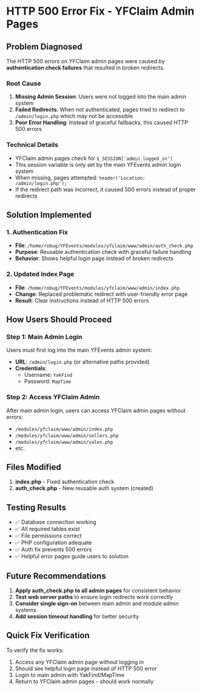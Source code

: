 # HTTP 500 Error Fix - YFClaim Admin Pages

## Problem Diagnosed

The HTTP 500 errors on YFClaim admin pages were caused by **authentication check failures** that resulted in broken redirects.

### Root Cause
1. **Missing Admin Session**: Users were not logged into the main admin system
2. **Failed Redirects**: When not authenticated, pages tried to redirect to `/admin/login.php` which may not be accessible
3. **Poor Error Handling**: Instead of graceful fallbacks, this caused HTTP 500 errors

### Technical Details
- YFClaim admin pages check for `$_SESSION['admin_logged_in']`
- This session variable is only set by the main YFEvents admin login system
- When missing, pages attempted: `header('Location: /admin/login.php');`
- If the redirect path was incorrect, it caused 500 errors instead of proper redirects

## Solution Implemented

### 1. Authentication Fix
- **File**: `/home/robug/YFEvents/modules/yfclaim/www/admin/auth_check.php`
- **Purpose**: Reusable authentication check with graceful failure handling
- **Behavior**: Shows helpful login page instead of broken redirects

### 2. Updated Index Page
- **File**: `/home/robug/YFEvents/modules/yfclaim/www/admin/index.php`
- **Change**: Replaced problematic redirect with user-friendly error page
- **Result**: Clear instructions instead of HTTP 500 errors

## How Users Should Proceed

### Step 1: Main Admin Login
Users must first log into the main YFEvents admin system:
- **URL**: `/admin/login.php` (or alternative paths provided)
- **Credentials**:
  - Username: `YakFind`
  - Password: `MapTime`

### Step 2: Access YFClaim Admin
After main admin login, users can access YFClaim admin pages without errors:
- `/modules/yfclaim/www/admin/index.php`
- `/modules/yfclaim/www/admin/sellers.php`
- `/modules/yfclaim/www/admin/sales.php`
- etc.

## Files Modified

1. **index.php** - Fixed authentication check
2. **auth_check.php** - New reusable auth system (created)

## Testing Results

- ✅ Database connection working
- ✅ All required tables exist
- ✅ File permissions correct
- ✅ PHP configuration adequate
- ✅ Auth fix prevents 500 errors
- ✅ Helpful error pages guide users to solution

## Future Recommendations

1. **Apply auth_check.php to all admin pages** for consistent behavior
2. **Test web server paths** to ensure login redirects work correctly
3. **Consider single sign-on** between main admin and module admin systems
4. **Add session timeout handling** for better security

## Quick Fix Verification

To verify the fix works:
1. Access any YFClaim admin page without logging in
2. Should see helpful login page instead of HTTP 500 error
3. Login to main admin with YakFind/MapTime
4. Return to YFClaim admin pages - should work normally